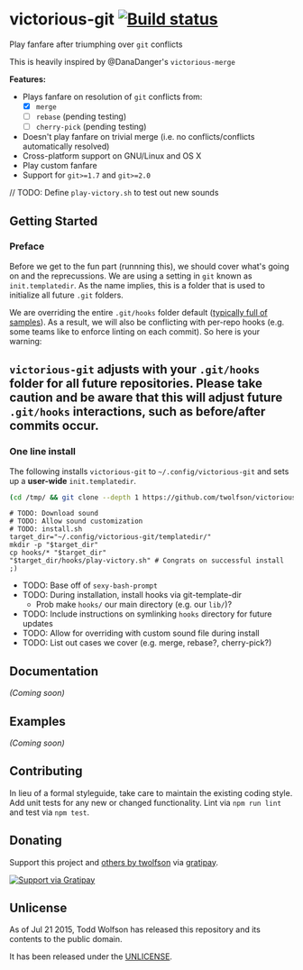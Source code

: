 # victorious-git [![Build status](https://travis-ci.org/twolfson/victorious-git.png?branch=master)](https://travis-ci.org/twolfson/victorious-git)

Play fanfare after triumphing over `git` conflicts

This is heavily inspired by @DanaDanger's `victorious-merge`

**Features:**

- Plays fanfare on resolution of `git` conflicts from:
    - [x] `merge`
    - [ ] `rebase` (pending testing)
    - [ ] `cherry-pick` (pending testing)
- Doesn't play fanfare on trivial merge (i.e. no conflicts/conflicts automatically resolved)
- Cross-platform support on GNU/Linux and OS X
- Play custom fanfare
- Support for `git>=1.7` and `git>=2.0`

// TODO: Define `play-victory.sh` to test out new sounds

## Getting Started
### Preface
Before we get to the fun part (runnning this), we should cover what's going on and the reprecussions. We are using a setting in `git` known as `init.templatedir`. As the name implies, this is a folder that is used to initialize all future `.git` folders.

We are overriding the entire `.git/hooks` folder default ([typically full of samples][git-hooks-default]). As a result, we will also be conflicting with per-repo hooks (e.g. some teams like to enforce linting on each commit). So here is your warning:

[git-hooks-default]: https://github.com/git/git/tree/v2.4.6/templates

## `victorious-git` adjusts with your `.git/hooks` folder for all future repositories. Please take caution and be aware that this will adjust future `.git/hooks` interactions, such as before/after commits occur.

### One line install
The following installs `victorious-git` to `~/.config/victorious-git` and sets up a **user-wide** `init.templatedir`.

```bash
(cd /tmp/ && git clone --depth 1 https://github.com/twolfson/victorious-git && cd victorious-git && bin/install.sh)
```

```
# TODO: Download sound
# TODO: Allow sound customization
# TODO: install.sh
target_dir="~/.config/victorious-git/templatedir/"
mkdir -p "$target_dir"
cp hooks/* "$target_dir"
"$target_dir/hooks/play-victory.sh" # Congrats on successful install ;)
```

- TODO: Base off of `sexy-bash-prompt`
- TODO: During installation, install hooks via git-template-dir
    - Prob make `hooks/` our main directory (e.g. our `lib/`)?
- TODO: Include instructions on symlinking `hooks` directory for future updates
- TODO: Allow for overriding with custom sound file during install
- TODO: List out cases we cover (e.g. merge, rebase?, cherry-pick?)

## Documentation
_(Coming soon)_

## Examples
_(Coming soon)_

## Contributing
In lieu of a formal styleguide, take care to maintain the existing coding style. Add unit tests for any new or changed functionality. Lint via `npm run lint` and test via `npm test`.

## Donating
Support this project and [others by twolfson][gratipay] via [gratipay][].

[![Support via Gratipay][gratipay-badge]][gratipay]

[gratipay-badge]: https://cdn.rawgit.com/gratipay/gratipay-badge/2.x.x/dist/gratipay.png
[gratipay]: https://www.gratipay.com/twolfson/

## Unlicense
As of Jul 21 2015, Todd Wolfson has released this repository and its contents to the public domain.

It has been released under the [UNLICENSE][].

[UNLICENSE]: UNLICENSE
